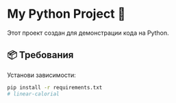 # My Python Project 🐍

Этот проект создан для демонстрации кода на Python.

## 📦 Требования
Установи зависимости:
```bash
pip install -r requirements.txt
#   l i n e a r - c a l o r i a l  
 
